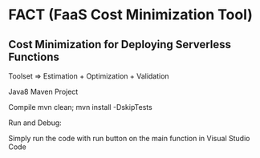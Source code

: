# FACT (FaaS Cost Minimization Tool)
## Cost Minimization for Deploying Serverless Functions

Toolset => Estimation + Optimization + Validation

Java8
Maven Project

Compile
mvn clean; mvn install -DskipTests

Run and Debug:

Simply run the code with run button on the main function in Visual Studio Code

